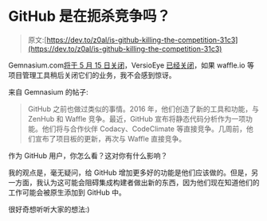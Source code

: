 # GitHub 是在扼杀竞争吗？

> 原文:[https://dev.to/z0al/is-github-killing-the-competition-31c3](https://dev.to/z0al/is-github-killing-the-competition-31c3)

Gemnasium.com[将于 5 月 15 日关闭](https://gemnasium.com/blog/gemnasium-is-acquired-by-gitlab)，VersioEye [已经关闭](https://blog.versioneye.com/2017/10/19/versioneye-sunset-process)，如果 waffle.io 等项目管理工具稍后关闭它们的业务，我不会感到惊讶。

来自 Gemnasium 的帖子:

> GitHub 之前也做过类似的事情。2016 年，他们创造了新的工具和功能，与 ZenHub 和 Waffle 竞争。最近，GitHub 宣布将静态代码分析作为一项功能。他们将与合作伙伴 Codacy、CodeClimate 等直接竞争。几周前，他们宣布了项目板的更新，再次与 Waffle 直接竞争。

作为 GitHub 用户，你怎么看？这对你有什么影响？

我的观点是，毫无疑问，给 GitHub 增加更多好的功能是他们应该做的。但是，另一方面，我认为这可能会阻碍集成构建者做出新的东西，因为他们现在知道他们的工作可能会被原生添加到 GitHub 中。

很好奇想听听大家的想法:)